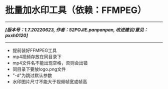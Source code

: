 # 批量加水印工具（依赖：FFMPEG）
___
***[版本号：1.7.20220623, 作者：52POJIE.panpanpan, 改进建议/意见：pxxh0120]***
___
- 提前装好FFMPEG工具
- mp4视频存放在同目录下
- mp4文件名不能出现空格，否则会出错
- 同目录下要放logo.png文件
- "-d"为跳过默认参数
- 水印图片尺寸不能大于视频帧宽或帧高
